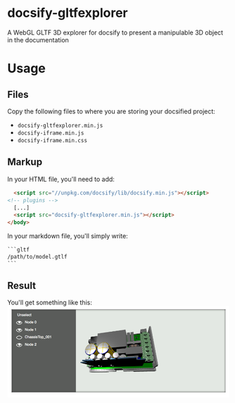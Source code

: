 # docsify-gltfexplorer
A WebGL GLTF 3D explorer for docsify to present a manipulable 3D object in the documentation

# Usage
## Files
Copy the following files to where you are storing your docsified project:

 - `docsify-gltfexplorer.min.js`
 - `docsify-iframe.min.js`
 - `docsify-iframe.min.css`

## Markup
In your HTML file, you'll need to add:
```html
  <script src="//unpkg.com/docsify/lib/docsify.min.js"></script>
<!-- plugins -->
  [...]
  <script src="docsify-gltfexplorer.min.js"></script>
</body>
```

In your markdown file, you'll simply write:
````
```gltf
/path/to/model.gtlf
```
````

## Result
You'll get something like this:
![Example picture](https://raw.githubusercontent.com/X-Ryl669/docsify-gltfexplorer/master/pic/docsify-GLTF.png)
